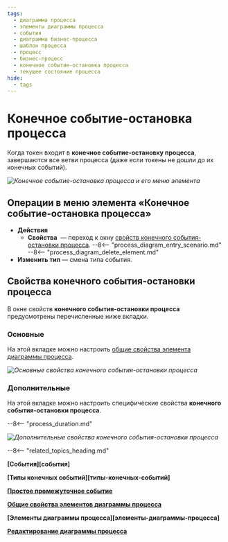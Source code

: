 ```yaml
---
tags:
  - диаграмма процесса
  - элементы диаграммы процесса
  - события
  - диаграмма бизнес-процесса
  - шаблон процесса
  - процесс
  - бизнес-процесс
  - конечное событие-остановка процесса
  - текущее состояние процесса
hide:
  - tags
---
```


# Конечное событие-остановка процесса

Когда токен входит в **конечное событие-остановку процесса**, завершаются все ветви процесса (даже если токены не дошли до их конечных событий).

*![Конечное событие-остановка процесса и его меню элемента](stop_process_end_event.png)*

## Операции в меню элемента «Конечное событие-остановка процесса»

- **Действия**
     - **Свойства** <i class="fa-light fa-gear"></i> — переход к окну [свойств конечного события-остановки процесса](#свойства-конечного-события-остановки-процесса).
    --8<-- "process_diagram_entry_scenario.md"
    --8<-- "process_diagram_delete_element.md"
- **Изменить тип** — смена типа события.

## Свойства конечного события-остановки процесса

В  окне свойств **конечного события-остановки процесса** предусмотрены перечисленные ниже вкладки.

### Основные

На этой вкладке можно настроить [общие свойства элемента диаграммы процесса](process_diagram_element_common_properties.md).

*![Основные свойства конечного события-остановки процесса](stop_process_end_event_general_properties.png)*

### Дополнительные

На этой вкладке можно настроить специфические свойства **конечного события-остановки процесса**.

--8<-- "process_duration.md"

*![Дополнительные свойства конечного события-остановки процесса](stop_process_end_event_advanced_properties.png)*

--8<-- "related_topics_heading.md"

**[События][события]**

**[Типы конечных событий][типы-конечных-событий]**

**[Простое промежуточное событие](none_intermediate_event.md)**

**[Общие свойства элементов диаграммы процесса](process_diagram_element_common_properties.md)**

**[Элементы диаграммы процесса][элементы-диаграммы-процесса]**

**[Редактирование диаграммы процесса](process_diagram_edit.md)**

